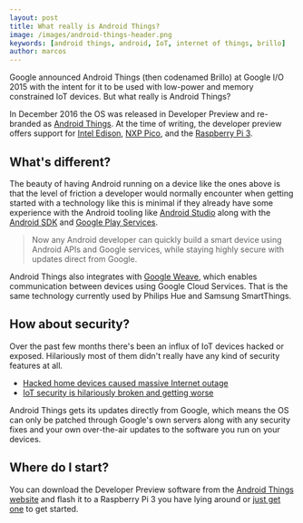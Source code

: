 ```yaml
---
layout: post
title: What really is Android Things?
image: /images/android-things-header.png
keywords: [android things, android, IoT, internet of things, brillo]
author: marcos
---
```


Google announced Android Things (then codenamed Brillo) at Google I/O 2015 with the intent for it to be used with low-power and memory constrained IoT devices. But what really is Android Things?

In December 2016 the OS was released in Developer Preview and re-branded as [Android Things](https://developer.android.com/things/hardware/index.html). At the time of writing, the developer preview offers support for [Intel Edison](https://developer.android.com/things/hardware/edison.html), [NXP Pico](https://developer.android.com/things/hardware/pico.html), and the [Raspberry Pi 3](https://developer.android.com/things/hardware/raspberrypi.html).

## What's different?
The beauty of having Android running on a device like the ones above is that the level of friction a developer would normally encounter when getting started with a technology like this is minimal if they already have some experience with the Android tooling like [Android Studio](https://developer.android.com/studio/intro/index.html) along with the [Android SDK](https://developer.android.com/guide/index.html) and [Google Play Services](https://developers.google.com/android/guides/overview).

> Now any Android developer can quickly build a smart device using Android APIs and Google services, while staying highly secure with updates direct from Google. 

Android Things also integrates with [Google Weave](https://developers.google.com/weave/), which enables communication between devices using Google Cloud Services. That is the same technology currently used by Philips Hue and Samsung SmartThings.

## How about security?
Over the past few months there's been an influx of IoT devices hacked or exposed. Hilariously most of them didn't really have any kind of security features at all.

- [Hacked home devices caused massive Internet outage](http://www.usatoday.com/story/tech/2016/10/21/cyber-attack-takes-down-east-coast-netflix-spotify-twitter/92507806/)
- [IoT security is hilariously broken and getting worse](http://arstechnica.com/security/2016/01/how-to-search-the-internet-of-things-for-photos-of-sleeping-babies/)

Android Things gets its updates directly from Google, which means the OS can only be patched through Google's own servers along with any security fixes and your own over-the-air updates to the software you run on your devices.

## Where do I start?
You can download the Developer Preview software from the [Android Things website](https://developer.android.com/things/preview/index.html) and flash it to a Raspberry Pi 3 you have lying around or [just get one](http://amzn.to/2isZ6uN) to get started.